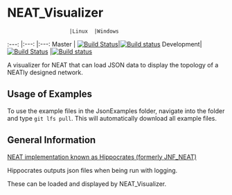 # NEAT_Visualizer
						|Linux	|Windows
:---: 			|:---: 	|:---:
Master 			| [![Build Status](https://travis-ci.org/IDPA-2016-NEAT-CNN/NEAT_Visualizer.svg?branch=master)](https://travis-ci.org/IDPA-2016-NEAT-CNN/NEAT_Visualizer)|[![Build status](https://ci.appveyor.com/api/projects/status/90ei6hoq957htwam/branch/master?svg=true)](https://ci.appveyor.com/project/STJEREM/neat-visualizer/branch/master)
Development|[![Build Status](https://travis-ci.org/IDPA-2016-NEAT-CNN/NEAT_Visualizer.svg?branch=development)](https://travis-ci.org/IDPA-2016-NEAT-CNN/NEAT_Visualizer) |[![Build status](https://ci.appveyor.com/api/projects/status/90ei6hoq957htwam/branch/development?svg=true)](https://ci.appveyor.com/project/STJEREM/neat-visualizer/branch/development)

A visualizer for NEAT that can load JSON data to display the topology of a NEATly designed network.

## Usage of Examples

To use the example files in the JsonExamples folder, navigate into the folder and type `git lfs pull`. This will automatically download all example files.

## General Information

[NEAT implementation known as Hippocrates (formerly JNF_NEAT)](https://github.com/SirRade/Hippocrates)

Hippocrates outputs json files when being run with logging.

These can be loaded and displayed by NEAT_Visualizer.
